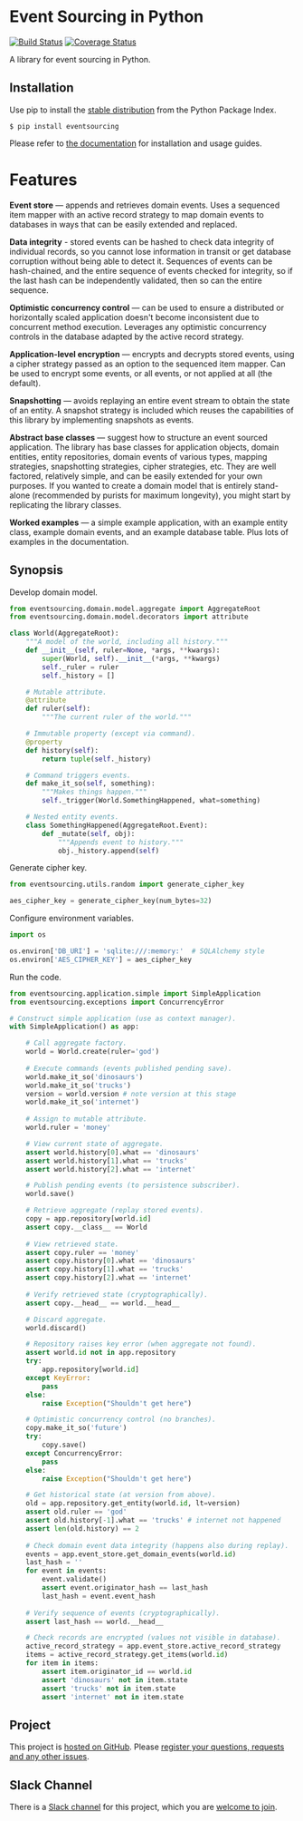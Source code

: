 # Event Sourcing in Python

[![Build Status](https://secure.travis-ci.org/johnbywater/eventsourcing.png)](https://travis-ci.org/johnbywater/eventsourcing)
[![Coverage Status](https://coveralls.io/repos/github/johnbywater/eventsourcing/badge.svg)](https://coveralls.io/github/johnbywater/eventsourcing)

A library for event sourcing in Python.

## Installation

Use pip to install the [stable distribution](https://pypi.python.org/pypi/eventsourcing) from
the Python Package Index.

    $ pip install eventsourcing

Please refer to [the documentation](http://eventsourcing.readthedocs.io/) for installation and usage guides.

# Features

**Event store** — appends and retrieves domain events. Uses a
sequenced item mapper with an active record strategy to map domain events
to databases in ways that can be easily extended and replaced.

**Data integrity** - stored events can be hashed to check data integrity of individual
records, so you cannot lose information in transit or get database corruption without
being able to detect it. Sequences of events can be hash-chained, and the entire sequence
of events checked for integrity, so if the last hash can be independently validated, then
so can the entire sequence.

**Optimistic concurrency control** — can be used to ensure a distributed or
horizontally scaled application doesn't become inconsistent due to concurrent
method execution. Leverages any optimistic concurrency controls in the database
adapted by the active record strategy.

**Application-level encryption** — encrypts and decrypts stored events, using a cipher
strategy passed as an option to the sequenced item mapper. Can be used to encrypt some
events, or all events, or not applied at all (the default).

**Snapshotting** — avoids replaying an entire event stream to
obtain the state of an entity. A snapshot strategy is included which reuses
the capabilities of this library by implementing snapshots as events.

**Abstract base classes** — suggest how to structure an event sourced application.
The library has base classes for application objects, domain entities, entity repositories,
domain events of various types, mapping strategies, snapshotting strategies, cipher strategies,
etc. They are well factored, relatively simple, and can be easily extended for your own
purposes. If you wanted to create a domain model that is entirely stand-alone (recommended by
purists for maximum longevity), you might start by replicating the library classes.

**Worked examples** — a simple example application, with an example entity class,
example domain events, and an example database table. Plus lots of examples in the documentation. 


## Synopsis

Develop domain model.

```python
from eventsourcing.domain.model.aggregate import AggregateRoot
from eventsourcing.domain.model.decorators import attribute

class World(AggregateRoot):
    """A model of the world, including all history."""
    def __init__(self, ruler=None, *args, **kwargs):
        super(World, self).__init__(*args, **kwargs)
        self._ruler = ruler
        self._history = []

    # Mutable attribute.
    @attribute
    def ruler(self):
        """The current ruler of the world."""

    # Immutable property (except via command).
    @property
    def history(self):
        return tuple(self._history)

    # Command triggers events.
    def make_it_so(self, something):
        """Makes things happen."""
        self._trigger(World.SomethingHappened, what=something)

    # Nested entity events.
    class SomethingHappened(AggregateRoot.Event):
        def _mutate(self, obj):
            """Appends event to history."""
            obj._history.append(self)
```

Generate cipher key.

```python
from eventsourcing.utils.random import generate_cipher_key

aes_cipher_key = generate_cipher_key(num_bytes=32)
```

Configure environment variables.

```python
import os

os.environ['DB_URI'] = 'sqlite:///:memory:'  # SQLAlchemy style
os.environ['AES_CIPHER_KEY'] = aes_cipher_key
```

Run the code.

```python
from eventsourcing.application.simple import SimpleApplication
from eventsourcing.exceptions import ConcurrencyError

# Construct simple application (use as context manager).
with SimpleApplication() as app:

    # Call aggregate factory.
    world = World.create(ruler='god')
    
    # Execute commands (events published pending save).
    world.make_it_so('dinosaurs')
    world.make_it_so('trucks')
    version = world.version # note version at this stage
    world.make_it_so('internet')
    
    # Assign to mutable attribute.
    world.ruler = 'money'

    # View current state of aggregate.
    assert world.history[0].what == 'dinosaurs'
    assert world.history[1].what == 'trucks'
    assert world.history[2].what == 'internet'

    # Publish pending events (to persistence subscriber).
    world.save()

    # Retrieve aggregate (replay stored events).
    copy = app.repository[world.id]
    assert copy.__class__ == World
    
    # View retrieved state.
    assert copy.ruler == 'money'
    assert copy.history[0].what == 'dinosaurs'
    assert copy.history[1].what == 'trucks'
    assert copy.history[2].what == 'internet'
    
    # Verify retrieved state (cryptographically).
    assert copy.__head__ == world.__head__

    # Discard aggregate.
    world.discard()

    # Repository raises key error (when aggregate not found).
    assert world.id not in app.repository
    try:
        app.repository[world.id]
    except KeyError:
        pass
    else:
        raise Exception("Shouldn't get here")

    # Optimistic concurrency control (no branches).
    copy.make_it_so('future')
    try:
        copy.save()
    except ConcurrencyError:
        pass
    else:
        raise Exception("Shouldn't get here")

    # Get historical state (at version from above).
    old = app.repository.get_entity(world.id, lt=version)
    assert old.ruler == 'god'
    assert old.history[-1].what == 'trucks' # internet not happened
    assert len(old.history) == 2
    
    # Check domain event data integrity (happens also during replay).
    events = app.event_store.get_domain_events(world.id)
    last_hash = ''
    for event in events:
        event.validate()
        assert event.originator_hash == last_hash
        last_hash = event.event_hash
        
    # Verify sequence of events (cryptographically).
    assert last_hash == world.__head__

    # Check records are encrypted (values not visible in database).
    active_record_strategy = app.event_store.active_record_strategy
    items = active_record_strategy.get_items(world.id)
    for item in items:
        assert item.originator_id == world.id
        assert 'dinosaurs' not in item.state
        assert 'trucks' not in item.state
        assert 'internet' not in item.state
```

## Project

This project is [hosted on GitHub](https://github.com/johnbywater/eventsourcing).
Please [register your questions, requests and any other issues](https://github.com/johnbywater/eventsourcing/issues).

## Slack Channel

There is a [Slack channel](https://eventsourcinginpython.slack.com/messages/) for this project, which you
are [welcome to join](https://join.slack.com/t/eventsourcinginpython/shared_invite/enQtMjczNTc2MzcxNDI0LTUwZGQ4MDk0ZDJmZmU0MjM4MjdmOTBlZGI0ZTY4NWIxMGFkZTcwNmUxM2U4NGM3YjY5MTVmZTBiYzljZjI3ZTE).
